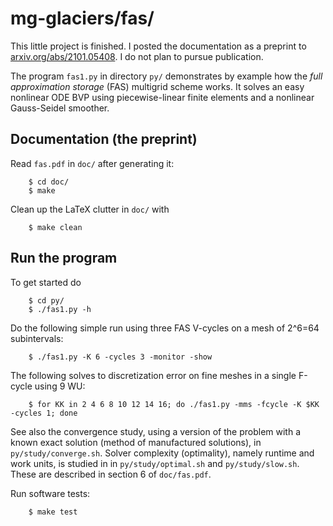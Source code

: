 # mg-glaciers/fas/

This little project is finished.  I posted the documentation as a preprint to [arxiv.org/abs/2101.05408](https://arxiv.org/abs/2101.05408).  I do not plan to pursue publication.

The program `fas1.py` in directory `py/` demonstrates by example how the _full approximation storage_ (FAS) multigrid scheme works.  It solves an easy nonlinear ODE BVP using piecewise-linear finite elements and a nonlinear Gauss-Seidel smoother.

## Documentation (the preprint)

Read `fas.pdf` in `doc/` after generating it:

        $ cd doc/
        $ make

Clean up the LaTeX clutter in `doc/` with

        $ make clean

## Run the program

To get started do

        $ cd py/
        $ ./fas1.py -h

Do the following simple run using three FAS V-cycles on a mesh of 2^6=64 subintervals:

        $ ./fas1.py -K 6 -cycles 3 -monitor -show

The following solves to discretization error on fine meshes in a single F-cycle using 9 WU:

        $ for KK in 2 4 6 8 10 12 14 16; do ./fas1.py -mms -fcycle -K $KK -cycles 1; done

See also the convergence study, using a version of the problem with a known exact solution (method of manufactured solutions), in `py/study/converge.sh`.  Solver complexity (optimality), namely runtime and work units, is studied in in `py/study/optimal.sh` and `py/study/slow.sh`.  These are described in section 6 of `doc/fas.pdf`.

Run software tests:

        $ make test
